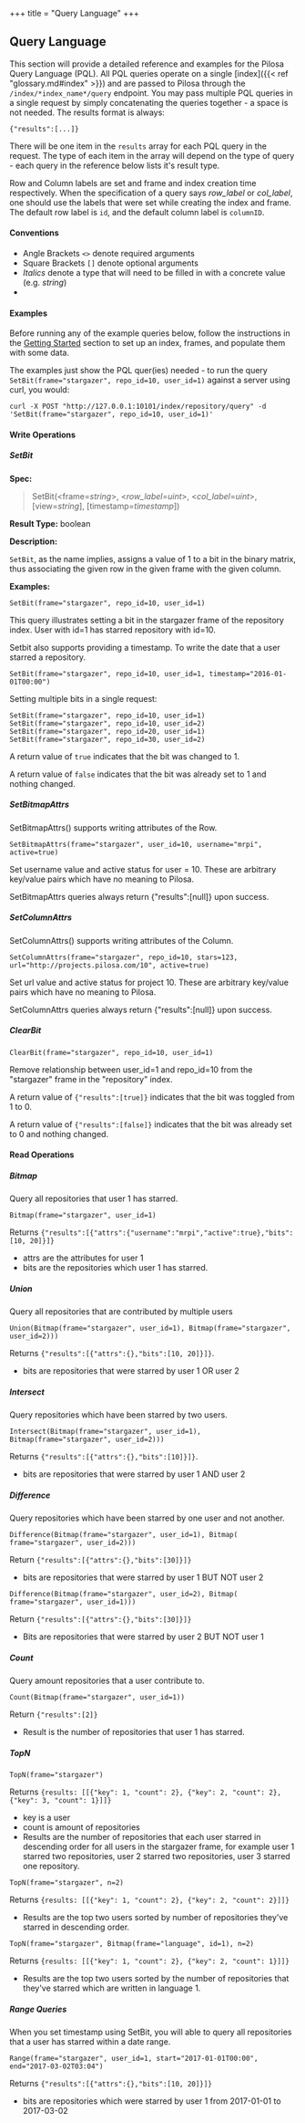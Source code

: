 +++
title = "Query Language"
+++

## Query Language

This section will provide a detailed reference and examples for the Pilosa Query Language (PQL). All PQL queries operate on a single [index]({{< ref "glossary.md#index" >}}) and are passed to Pilosa through the `/index/*index_name*/query` endpoint. You may pass multiple PQL queries in a single request by simply concatenating the queries together - a space is not needed. The results format is always:

```
{"results":[...]}
```

There will be one item in the `results` array for each PQL query in the request. The type of each item in the array will depend on the type of query - each query in the reference below lists it's result type.

Row and Column labels are set and frame and index creation time respectively. When the specification of a query says *row_label* or *col_label*, one should use the labels that were set while creating the index and frame. The default row label is `id`, and the default column label is `columnID`.

#### Conventions

* Angle Brackets `<>` denote required arguments
* Square Brackets `[]` denote optional arguments
* *Italics* denote a type that will need to be filled in with a concrete value (e.g. *string*)
* 

#### Examples

Before running any of the example queries below, follow the instructions in the [Getting Started](getting_started) section to set up an index, frames, and populate them with some data.

The examples just show the PQL quer(ies) needed - to run the query `SetBit(frame="stargazer", repo_id=10, user_id=1)` against a server using curl, you would:
```
curl -X POST "http://127.0.0.1:10101/index/repository/query" -d 'SetBit(frame="stargazer", repo_id=10, user_id=1)'
```

#### Write Operations

##### SetBit

**Spec:**

> SetBit(\<frame=*string*\>, \<*row_label*=*uint*\>, \<*col_label*=*uint*\>, [view=*string*], [timestamp=*timestamp*])


**Result Type:** boolean

**Description:**

`SetBit`, as the name implies, assigns a value of 1 to a bit in the binary matrix, thus associating the given row in the given frame with the given column.

**Examples:**

```
SetBit(frame="stargazer", repo_id=10, user_id=1)
```

This query illustrates setting a bit in the stargazer frame of the repository index. User with id=1 has starred repository with id=10.

Setbit also supports providing a timestamp. To write the date that a user starred a repository.
```
SetBit(frame="stargazer", repo_id=10, user_id=1, timestamp="2016-01-01T00:00")
```

Setting multiple bits in a single request:
```
SetBit(frame="stargazer", repo_id=10, user_id=1) SetBit(frame="stargazer", repo_id=10, user_id=2) SetBit(frame="stargazer", repo_id=20, user_id=1) SetBit(frame="stargazer", repo_id=30, user_id=2)
```

A return value of `true` indicates that the bit was changed to 1.

A return value of `false` indicates that the bit was already set to 1 and nothing changed.

##### SetBitmapAttrs

SetBitmapAttrs() supports writing attributes of the Row. 
```
SetBitmapAttrs(frame="stargazer", user_id=10, username="mrpi", active=true)
```

Set username value and active status for user = 10. These are arbitrary key/value pairs which have no meaning to Pilosa.

SetBitmapAttrs queries always return  {"results":[null]} upon success.

##### SetColumnAttrs

SetColumnAttrs() supports writing attributes of the Column. 
```
SetColumnAttrs(frame="stargazer", repo_id=10, stars=123, url="http://projects.pilosa.com/10", active=true)
```

Set url value and active status for project 10. These are arbitrary key/value pairs which have no meaning to Pilosa.

SetColumnAttrs queries always return {"results":[null]} upon success.

##### ClearBit

```
ClearBit(frame="stargazer", repo_id=10, user_id=1)
```

Remove relationship between user_id=1 and repo_id=10  from the "stargazer" frame in the "repository" index.

A return value of `{"results":[true]}` indicates that the bit was toggled from 1 to 0.

A return value of `{"results":[false]}` indicates that the bit was already set to 0 and nothing changed.


#### Read Operations

##### Bitmap

Query all repositories that user 1 has starred.
```
Bitmap(frame="stargazer", user_id=1)
```

Returns `{"results":[{"attrs":{"username":"mrpi","active":true},"bits":[10, 20]}]}`

* attrs are the attributes for user 1 
* bits are the repositories which user 1 has starred.

##### Union

Query all repositories that are contributed by multiple users
```
Union(Bitmap(frame="stargazer", user_id=1), Bitmap(frame="stargazer", user_id=2)))
```

Returns `{"results":[{"attrs":{},"bits":[10, 20]}]}`.

* bits are repositories that were starred by user 1 OR user 2

##### Intersect

Query repositories which have been starred by two users.
```
Intersect(Bitmap(frame="stargazer", user_id=1), Bitmap(frame="stargazer", user_id=2)))
```

Returns `{"results":[{"attrs":{},"bits":[10]}]}`.

* bits are repositories that were starred by user 1 AND user 2

##### Difference

Query repositories which have been starred by one user and not another.
```
Difference(Bitmap(frame="stargazer", user_id=1), Bitmap( frame="stargazer", user_id=2)))
```

Return `{"results":[{"attrs":{},"bits":[30]}]}`

* bits are repositories that were starred by user 1 BUT NOT user 2

```
Difference(Bitmap(frame="stargazer", user_id=2), Bitmap( frame="stargazer", user_id=1)))
```

Return `{"results":[{"attrs":{},"bits":[30]}]}`

* Bits are repositories that were starred by user 2 BUT NOT user 1

##### Count

Query amount repositories that a user contribute to.
```
Count(Bitmap(frame="stargazer", user_id=1))
```

Return `{"results":[2]}`

* Result is the number of repositories that user 1 has starred.

##### TopN

```
TopN(frame="stargazer")
```

Returns `{results: [[{"key": 1, "count": 2}, {"key": 2, "count": 2}, {"key": 3, "count": 1}]]}`

* key is a user
* count is amount of repositories
* Results are the number of repositories that each user starred in descending order for all users in the stargazer frame, for example user 1 starred two repositories, user 2 starred two repositories, user 3 starred one repository.

```
TopN(frame="stargazer", n=2)
```

Returns `{results: [[{"key": 1, "count": 2}, {"key": 2, "count": 2}]]}`

* Results are the top two users sorted by number of repositories they've starred in descending order.

```
TopN(frame="stargazer", Bitmap(frame="language", id=1), n=2)
```

Returns `{results: [[{"key": 1, "count": 2}, {"key": 2, "count": 1}]]}`

* Results are the top two users sorted by the number of repositories that they've starred which are written in language 1.

##### Range Queries

When you set timestamp using SetBit, you will able to query all repositories that a user has starred within a date range.
```
Range(frame="stargazer", user_id=1, start="2017-01-01T00:00", end="2017-03-02T03:04")
```

Returns `{"results":[{"attrs":{},"bits":[10, 20]}]}`

* bits are repositories which were starred by user 1 from 2017-01-01 to 2017-03-02
